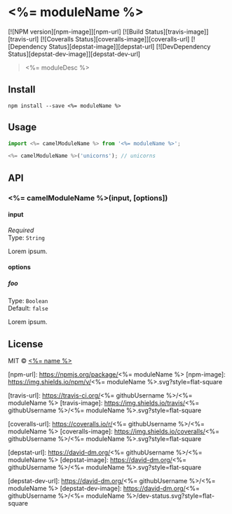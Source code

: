 # <%= moduleName %>

[![NPM version][npm-image]][npm-url]
[![Build Status][travis-image]][travis-url]
[![Coveralls Status][coveralls-image]][coveralls-url]
[![Dependency Status][depstat-image]][depstat-url]
[![DevDependency Status][depstat-dev-image]][depstat-dev-url]

> <%= moduleDesc %>

## Install

    npm install --save <%= moduleName %>

## Usage

```js
import <%= camelModuleName %> from '<%= moduleName %>';

<%= camelModuleName %>('unicorns'); // unicorns
```

## API

### <%= camelModuleName %>(input, [options])

#### input

*Required*  
Type: `String`

Lorem ipsum.

#### options

##### foo

Type: `Boolean`  
Default: `false`

Lorem ipsum.


## License

MIT © [<%= name %>](<%= website %>)

[npm-url]: https://npmjs.org/package/<%= moduleName %>
[npm-image]: https://img.shields.io/npm/v/<%= moduleName %>.svg?style=flat-square

[travis-url]: https://travis-ci.org/<%= githubUsername %>/<%= moduleName %>
[travis-image]: https://img.shields.io/travis/<%= githubUsername %>/<%= moduleName %>.svg?style=flat-square

[coveralls-url]: https://coveralls.io/r/<%= githubUsername %>/<%= moduleName %>
[coveralls-image]: https://img.shields.io/coveralls/<%= githubUsername %>/<%= moduleName %>.svg?style=flat-square

[depstat-url]: https://david-dm.org/<%= githubUsername %>/<%= moduleName %>
[depstat-image]: https://david-dm.org/<%= githubUsername %>/<%= moduleName %>.svg?style=flat-square

[depstat-dev-url]: https://david-dm.org/<%= githubUsername %>/<%= moduleName %>
[depstat-dev-image]: https://david-dm.org/<%= githubUsername %>/<%= moduleName %>/dev-status.svg?style=flat-square
